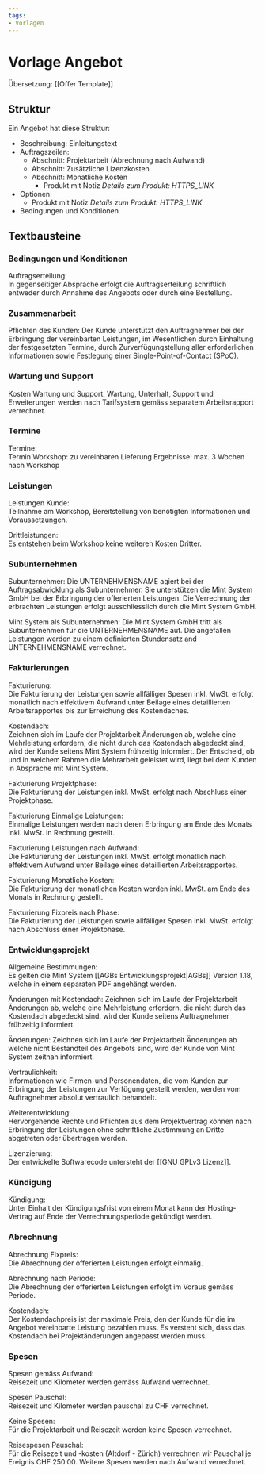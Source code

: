 ```yaml
---
tags:
- Vorlagen
---
```

# Vorlage Angebot
Übersetzung: [[Offer Template]]

## Struktur

Ein Angebot hat diese Struktur:

* Beschreibung: Einleitungstext
* Auftragszeilen:
	* Abschnitt: Projektarbeit (Abrechnung nach Aufwand)
	* Abschnitt: Zusätzliche Lizenzkosten
	* Abschnitt: Monatliche Kosten
		* Produkt mit Notiz *Details zum Produkt: HTTPS_LINK*
* Optionen:
	* Produkt mit Notiz *Details zum Produkt: HTTPS_LINK*
* Bedingungen und Konditionen 	

## Textbausteine

### Bedingungen und Konditionen

Auftragserteilung:  
In gegenseitiger Absprache erfolgt die Auftragserteilung schriftlich entweder durch Annahme des Angebots oder durch eine Bestellung.

### Zusammenarbeit

Pflichten des Kunden:
Der Kunde unterstützt den Auftragnehmer bei der Erbringung der vereinbarten Leistungen, im Wesentlichen durch Einhaltung der festgesetzten Termine, durch Zurverfügungstellung aller erforderlichen Informationen sowie Festlegung einer Single-Point-of-Contact (SPoC).

### Wartung und Support

Kosten Wartung und Support:
Wartung, Unterhalt, Support und Erweiterungen werden nach Tarifsystem gemäss separatem Arbeitsrapport verrechnet.

### Termine

Termine:  
Termin Workshop: zu vereinbaren
Lieferung Ergebnisse: max. 3 Wochen nach Workshop

### Leistungen

Leistungen Kunde:  
Teilnahme am Workshop, Bereitstellung von benötigten Informationen und Voraussetzungen.

Drittleistungen:  
Es entstehen beim Workshop keine weiteren Kosten Dritter.

### Subunternehmen

Subunternehmer:
Die UNTERNEHMENSNAME agiert bei der Auftragsabwicklung als Subunternehmer. Sie unterstützen die Mint System GmbH bei der Erbringung der offerierten Leistungen. Die Verrechnung der erbrachten Leistungen erfolgt ausschliesslich durch die Mint System GmbH.

Mint System als Subunternehmen:
Die Mint System GmbH tritt als Subunternehmen für die UNTERNEHMENSNAME auf. Die angefallen Leistungen werden zu einem definierten Stundensatz and UNTERNEHMENSNAME verrechnet. 

### Fakturierungen

Fakturierung:  
Die Fakturierung der Leistungen sowie allfälliger Spesen inkl. MwSt. erfolgt monatlich nach effektivem Aufwand unter Beilage eines detaillierten Arbeitsrapportes bis zur Erreichung des Kostendaches.

Kostendach:  
Zeichnen sich im Laufe der Projektarbeit Änderungen ab, welche eine Mehrleistung erfordern, die nicht durch das Kostendach abgedeckt sind, wird der Kunde seitens Mint System frühzeitig informiert. Der Entscheid, ob und in welchem Rahmen die Mehrarbeit geleistet wird, liegt bei dem Kunden in Absprache mit Mint System. 

Fakturierung Projektphase:  
Die Fakturierung der Leistungen inkl. MwSt. erfolgt nach Abschluss einer Projektphase.

Fakturierung Einmalige Leistungen:  
Einmalige Leistungen werden nach deren Erbringung am Ende des Monats inkl. MwSt. in Rechnung gestellt.

Fakturierung Leistungen nach Aufwand:  
Die Fakturierung der Leistungen inkl. MwSt. erfolgt monatlich nach effektivem Aufwand unter Beilage eines detaillierten Arbeitsrapportes.

Fakturierung Monatliche Kosten:  
Die Fakturierung der monatlichen Kosten werden inkl. MwSt. am Ende des Monats in Rechnung gestellt.

Fakturierung Fixpreis nach Phase:  
Die Fakturierung der Leistungen sowie allfälliger Spesen inkl. MwSt. erfolgt nach Abschluss einer Projektphase.

### Entwicklungsprojekt

Allgemeine Bestimmungen:  
Es gelten die Mint System [[AGBs Entwicklungsprojekt|AGBs]] Version 1.18, welche in einem separaten PDF angehängt werden.

Änderungen mit Kostendach:
Zeichnen sich im Laufe der Projektarbeit Änderungen ab, welche eine Mehrleistung erfordern, die nicht durch das Kostendach abgedeckt sind, wird der Kunde seitens Auftragnehmer frühzeitig informiert.

Änderungen:
Zeichnen sich im Laufe der Projektarbeit Änderungen ab welche nicht Bestandteil des Angebots sind, wird der Kunde von Mint System zeitnah informiert.

Vertraulichkeit:  
Informationen wie Firmen-und Personendaten, die vom Kunden zur Erbringung der Leistungen zur Verfügung gestellt werden, werden vom Auftragnehmer absolut vertraulich behandelt.

Weiterentwicklung:  
Hervorgehende Rechte und Pflichten aus dem Projektvertrag können nach Erbringung der Leistungen ohne schriftliche Zustimmung an Dritte abgetreten oder übertragen werden.

Lizenzierung:  
Der entwickelte Softwarecode untersteht der [[GNU GPLv3 Lizenz]].

### Kündigung

Kündigung:  
Unter Einhalt der Kündigungsfrist von einem Monat kann der Hosting-Vertrag auf Ende der Verrechnungsperiode gekündigt werden.

### Abrechnung

Abrechnung Fixpreis:  
Die Abrechnung der offerierten Leistungen erfolgt einmalig.

Abrechnung nach Periode:  
Die Abrechnung der offerierten Leistungen erfolgt im Voraus gemäss Periode.

Kostendach:  
Der Kostendachpreis ist der maximale Preis, den der Kunde für die im Angebot vereinbarte Leistung bezahlen muss. Es versteht sich, dass das Kostendach bei Projektänderungen angepasst werden muss.

### Spesen

Spesen gemäss Aufwand:  
Reisezeit und Kilometer werden gemäss Aufwand verrechnet.

Spesen Pauschal:  
Reisezeit und Kilometer werden pauschal zu CHF verrechnet.

Keine Spesen:  
Für die Projektarbeit und Reisezeit werden keine Spesen verrechnet.

Reisespesen Pauschal:  
Für die Reisezeit und -kosten (Altdorf - Zürich) verrechnen wir Pauschal je Ereignis CHF 250.00. Weitere Spesen werden nach Aufwand verrechnet.
